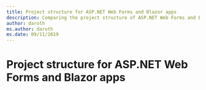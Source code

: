 ```yaml
---
title: Project structure for ASP.NET Web Forms and Blazor apps
description: Comparing the project structure of ASP.NET Web Forms and Blazor projects.
author: daroth
ms.author: daroth
ms.date: 09/11/2019
---
```


# Project structure for ASP.NET Web Forms and Blazor apps
